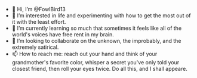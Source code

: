 - 👋 Hi, I’m @FowlBird13
- 👀 I’m interested in life and experimenting with how to get the most out of it with the least effort.
- 🌱 I’m currently learning so much that sometimes it feels like all of the world's voices have free rent in my brain.
- 💞️ I’m looking to collaborate on the unknown, the improbably, and the extremely satirical.
- 📫 How to reach me: reach out your hand and think of your grandmother's favorite color, whisper a secret you've only told your closest friend, then roll your eyes twice. Do all this, and I shall appeare.

<!---
FowlBird13/FowlBird13 is a ✨ special ✨ repository because its `README.md` (this file) appears on your GitHub profile.
You can click the Preview link to take a look at your changes.
--->
